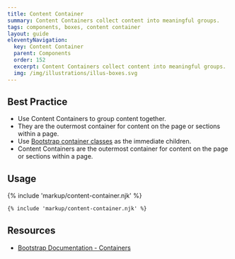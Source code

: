 ```yaml
---
title: Content Container
summary: Content Containers collect content into meaningful groups.
tags: components, boxes, content container
layout: guide
eleventyNavigation:
  key: Content Container
  parent: Components
  order: 152
  excerpt: Content Containers collect content into meaningful groups.
  img: /img/illustrations/illus-boxes.svg
---
```

    
## Best Practice

- Use Content Containers to group content together.
- They are the outermost container for content on the page or sections within a page.
- Use [Bootstrap container classes](/foundation/layout-grid/) as the immediate children.
- Content Containers are the outermost container for content on the page or sections within a page.

## Usage

{% include 'markup/content-container.njk' %}

``` html
{% include 'markup/content-container.njk' %}
```

## Resources
* [Bootstrap Documentation - Containers](https://getbootstrap.com/docs/5.2/layout/containers/)
